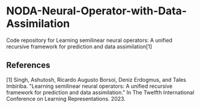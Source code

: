 # NODA-Neural-Operator-with-Data-Assimilation
Code repository for Learning semilinear neural operators: A unified recursive framework for prediction and data assimilation[1]

## References
[1] Singh, Ashutosh, Ricardo Augusto Borsoi, Deniz Erdogmus, and Tales Imbiriba. "Learning semilinear neural operators: A unified recursive framework for prediction and data assimilation." In The Twelfth International Conference on Learning Representations. 2023.
